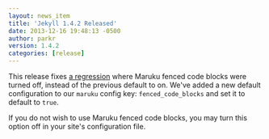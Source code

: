 ```yaml
---
layout: news_item
title: 'Jekyll 1.4.2 Released'
date: 2013-12-16 19:48:13 -0500
author: parkr
version: 1.4.2
categories: [release]
---
```


<!--original
---
layout: news_item
title: 'Jekyll 1.4.2 Released'
date: 2013-12-16 19:48:13 -0500
author: parkr
version: 1.4.2
categories: [release]
---
-->

This release fixes [a regression][] where Maruku fenced code blocks were turned
off, instead of the previous default to on. We've added a new default
configuration to our `maruku` config key: `fenced_code_blocks` and set it to
default to `true`.

<!--original
This release fixes [a regression][] where Maruku fenced code blocks were turned
off, instead of the previous default to on. We've added a new default
configuration to our `maruku` config key: `fenced_code_blocks` and set it to
default to `true`.
-->

If you do not wish to use Maruku fenced code blocks, you may turn this option
off in your site's configuration file.

<!--original
If you do not wish to use Maruku fenced code blocks, you may turn this option
off in your site's configuration file.
-->

[a regression]: https://github.com/jekyll/jekyll/pull/1830

<!--original
[a regression]: https://github.com/jekyll/jekyll/pull/1830
-->
